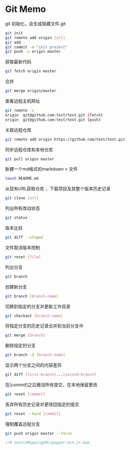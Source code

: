 
Git Memo
==========

git 初始化，会生成隐藏文件.git
```Bash
git init
git remote add origin [url]
git add .
git commit -m "init project"
git push -u origin master
```
获取最新代码
```Bash
git fetch origin master
```
合并
```Bash
git merge origin/master
```

查看远程主机网址
```Bash
git remote -v
origin  git@github.com:test/test.git (fetch)
origin  git@github.com:test/test.git (push)
```

关联远程仓库
```Bash
git remote add origin https://github.com/test/test.git
```

同步远程仓库和本地仓库
```Bash
git pull origin master
```
			
新建一个md格式的markdown > 文件
```Bash
touch README.md
```

从现有URL获取仓库 ，下载项目及其整个版本历史记录
```Bash
git clone [url]
```

列出所有改动状态
```Bash
git status
```

版本比较
```Bash
git diff --staged
```

文件取消版本控制
```Bash
git reset [file]
```

列出分支
```Bash
git branch
```

创建新分支
```Bash
git branch [branch-name]
```

切换到指定的分支并更新工作目录
```Bash
git checkout [branch-name]
```

将指定分支的历史记录合并到当前分支中
```Bash
git merge [branch]
```

删除指定的分支
```Bash
git branch -d [branch-name]
```

显示两个分支之间的内容差异
```Bash
git diff [first-branch]...[second-branch]
```

在[commit]之后撤消所有提交，在本地保留更改
```Bash
git reset [commit]
```

丢弃所有历史记录并更改回指定的提交
```Bash
git reset --hard [commit]
```

强制覆盖远程分支
```Bash
git push origin master --force
```
```Javascript
//# sourceMappingURL=popper.min.js.map
```